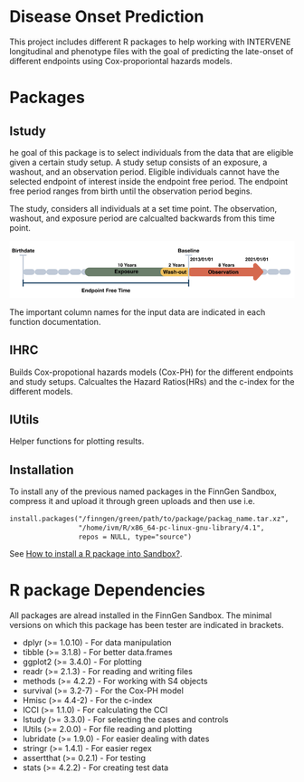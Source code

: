 # Disease Onset Prediction

<!-- badges: start -->
<!-- badges: end -->

This project includes different R packages to help working with INTERVENE longitudinal and phenotype files with the goal of predicting the late-onset of different endpoints using Cox-proporiontal hazards models.

# Packages

## Istudy

he goal of this package is to select individuals from the data that are eligible given a certain study setup. A study setup consists of an exposure, a washout, and an observation period. Eligible individuals cannot have the selected endpoint of interest inside the endpoint free period. The endpoint free period ranges from birth until the observation period begins. 

The study, considers all individuals at a set time point. The observation, washout, and exposure period are calcualted backwards from this time point.

![Study Setup Backwards](https://github.com/intervene-EU-H2020/onset_prediction/blob/main/Istudy/man/Back_study_white.svg)

The important column names for the input data are indicated in each function documentation. 
## IHRC

Builds Cox-propotional hazards models (Cox-PH) for the different endpoints and study setups. Calcualtes the Hazard Ratios(HRs) and the c-index for the different models. 

## IUtils

Helper functions for plotting results.

## Installation

To install any of the previous named packages in the FinnGen Sandbox, compress it and upload it through green uploads and then use i.e.

```{r example}
install.packages("/finngen/green/path/to/package/packag_name.tar.xz",
                 "/home/ivm/R/x86_64-pc-linux-gnu-library/4.1",
                 repos = NULL, type="source")
```

See [How to install a R package into Sandbox?](https://finngen.gitbook.io/finngen-analyst-handbook/working-in-the-sandbox/quirks-and-features/how-to-upload-to-your-own-ivm-via-finngen-green/my-r-package-doesnt-exist-in-finngen-sandbox-r-rstudio.-how-can-i-get-a-new-r-package-to-finngen).

# R package Dependencies

 All packages are alread installed in the FinnGen Sandbox. The minimal versions on which this package has been tester are indicated in brackets. 

- dplyr (>= 1.0.10) - For data manipulation
- tibble (>= 3.1.8) - For better data.frames
- ggplot2 (>= 3.4.0) - For plotting
- readr (>= 2.1.3) - For reading and writing files
- methods (>= 4.2.2) - For working with S4 objects
- survival (>= 3.2-7) - For the Cox-PH model
- Hmisc (>= 4.4-2) - For the c-index
- ICCI (>= 1.1.0) - For calculating the CCI
- Istudy (>= 3.3.0) - For selecting the cases and controls
- IUtils (>= 2.0.0) - For file reading and plotting
- lubridate (>= 1.9.0) - For easier dealing with dates
- stringr (>= 1.4.1) - For easier regex
- assertthat (>= 0.2.1) - For testing
- stats (>= 4.2.2) - For creating test data

